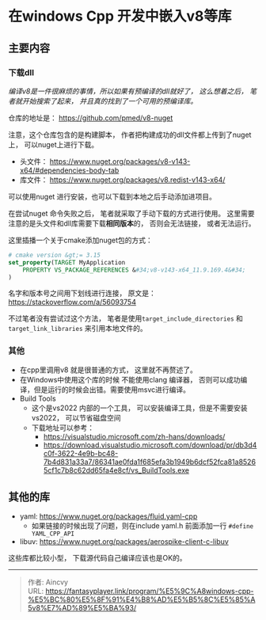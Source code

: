 # 在windows Cpp 开发中嵌入v8等库


## 主要内容

### 下载dll
*编译v8是一件很麻烦的事情，所以如果有预编译的dll就好了， 这么想着之后， 笔者就开始搜索了起来， 并且真的找到了一个可用的预编译库。*

仓库的地址是：  https://github.com/pmed/v8-nuget  

注意，这个仓库包含的是构建脚本， 作者把构建成功的dll文件都上传到了nuget上， 可以nuget上进行下载。 

- 头文件： https://www.nuget.org/packages/v8-v143-x64/#dependencies-body-tab
- 库文件： https://www.nuget.org/packages/v8.redist-v143-x64/

可以使用nuget 进行安装，也可以下载到本地之后手动添加进项目。  

在尝试nuget 命令失败之后， 笔者就采取了手动下载的方式进行使用。  这里需要注意的是头文件和dll库需要下载**相同版本**的， 否则会无法链接， 或者无法运行。 

这里插播一个关于cmake添加nuget包的方式： 
```cmake
# cmake version &gt;= 3.15
set_property(TARGET MyApplication
    PROPERTY VS_PACKAGE_REFERENCES &#34;v8-v143-x64_11.9.169.4&#34;
)
```

名字和版本号之间用下划线进行连接， 原文是： https://stackoverflow.com/a/56093754

不过笔者没有尝试过这个方法， 笔者是使用`target_include_directories` 和`target_link_libraries` 来引用本地文件的。


### 其他

- 在cpp里调用v8 就是很普通的方式， 这里就不再赘述了。 
- 在Windows中使用这个库的时候 不能使用clang 编译器， 否则可以成功编译，但是运行的时候会出错。需要使用msvc进行编译。 
- Build Tools
  - 这个是vs2022 内部的一个工具， 可以安装编译工具，但是不需要安装vs2022， 可以节省磁盘空间
  - 下载地址可以参考：
    - https://visualstudio.microsoft.com/zh-hans/downloads/
    - https://download.visualstudio.microsoft.com/download/pr/db3d4c0f-3622-4e9b-bc48-7b4d831a33a7/86341ae0fda1f685efa3b1949b6dcf52fca81a85265cf1c7b8c62dd65fa4e8cf/vs_BuildTools.exe


## 其他的库
 
- yaml:  https://www.nuget.org/packages/fluid.yaml-cpp
  - 如果链接的时候出现了问题，则在include yaml.h 前面添加一行  `#define YAML_CPP_API`
- libuv:  https://www.nuget.org/packages/aerospike-client-c-libuv


这些库都比较小型， 下载源代码自己编译应该也是OK的。




---

> 作者: Aincvy  
> URL: https://fantasyplayer.link/program/%E5%9C%A8windows-cpp-%E5%BC%80%E5%8F%91%E4%B8%AD%E5%B5%8C%E5%85%A5v8%E7%AD%89%E5%BA%93/  

